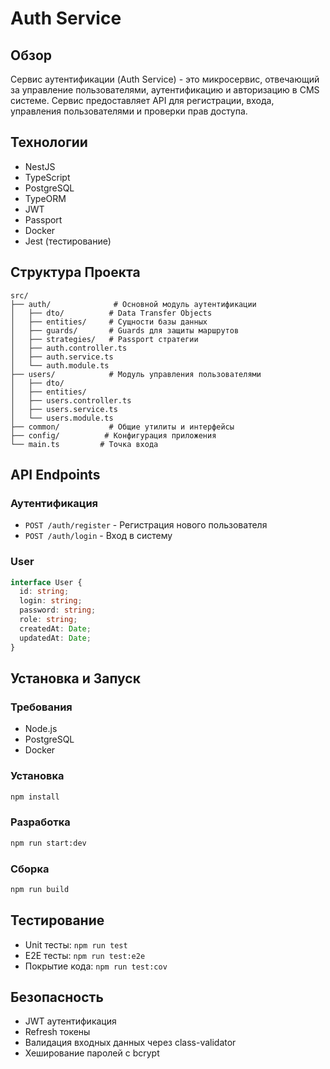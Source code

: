 # Auth Service

## Обзор

Сервис аутентификации (Auth Service) - это микросервис, отвечающий за управление пользователями, аутентификацию и авторизацию в CMS системе. Сервис предоставляет API для регистрации, входа, управления пользователями и проверки прав доступа.

## Технологии

- NestJS
- TypeScript
- PostgreSQL
- TypeORM
- JWT
- Passport
- Docker
- Jest (тестирование)

## Структура Проекта

```
src/
├── auth/              # Основной модуль аутентификации
│   ├── dto/          # Data Transfer Objects
│   ├── entities/     # Сущности базы данных
│   ├── guards/       # Guards для защиты маршрутов
│   ├── strategies/   # Passport стратегии
│   ├── auth.controller.ts
│   ├── auth.service.ts
│   └── auth.module.ts
├── users/            # Модуль управления пользователями
│   ├── dto/
│   ├── entities/
│   ├── users.controller.ts
│   ├── users.service.ts
│   └── users.module.ts
├── common/           # Общие утилиты и интерфейсы
├── config/          # Конфигурация приложения
└── main.ts         # Точка входа
```

## API Endpoints

### Аутентификация

- `POST /auth/register` - Регистрация нового пользователя
- `POST /auth/login` - Вход в систему

### User

```typescript
interface User {
  id: string;
  login: string;
  password: string;
  role: string;
  createdAt: Date;
  updatedAt: Date;
}
```

## Установка и Запуск

### Требования

- Node.js
- PostgreSQL
- Docker

### Установка

```bash
npm install
```

### Разработка

```bash
npm run start:dev
```

### Сборка

```bash
npm run build
```

## Тестирование

- Unit тесты: `npm run test`
- E2E тесты: `npm run test:e2e`
- Покрытие кода: `npm run test:cov`

## Безопасность

- JWT аутентификация
- Refresh токены
- Валидация входных данных через class-validator
- Хеширование паролей с bcrypt
